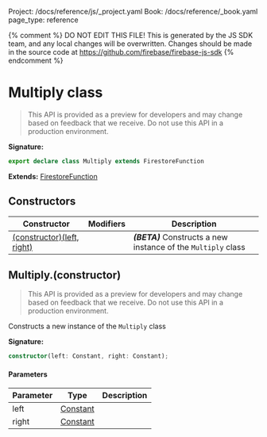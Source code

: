 Project: /docs/reference/js/_project.yaml
Book: /docs/reference/_book.yaml
page_type: reference

{% comment %}
DO NOT EDIT THIS FILE!
This is generated by the JS SDK team, and any local changes will be
overwritten. Changes should be made in the source code at
https://github.com/firebase/firebase-js-sdk
{% endcomment %}

# Multiply class
> This API is provided as a preview for developers and may change based on feedback that we receive. Do not use this API in a production environment.
> 


<b>Signature:</b>

```typescript
export declare class Multiply extends FirestoreFunction 
```
<b>Extends:</b> [FirestoreFunction](./firestore_lite.firestorefunction.md#firestorefunction_class)

## Constructors

|  Constructor | Modifiers | Description |
|  --- | --- | --- |
|  [(constructor)(left, right)](./firestore_lite.multiply.md#multiplyconstructor) |  | <b><i>(BETA)</i></b> Constructs a new instance of the <code>Multiply</code> class |

## Multiply.(constructor)

> This API is provided as a preview for developers and may change based on feedback that we receive. Do not use this API in a production environment.
> 

Constructs a new instance of the `Multiply` class

<b>Signature:</b>

```typescript
constructor(left: Constant, right: Constant);
```

#### Parameters

|  Parameter | Type | Description |
|  --- | --- | --- |
|  left | [Constant](./firestore_lite.constant.md#constant_class) |  |
|  right | [Constant](./firestore_lite.constant.md#constant_class) |  |

